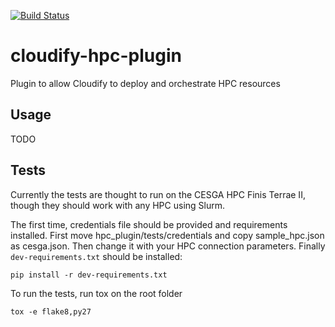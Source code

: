 [![Build Status](https://travis-ci.org/MSO4SC/cloudify-hpc-plugin.svg?branch=master)](https://travis-ci.org/MSO4SC/cloudify-hpc-plugin)

# cloudify-hpc-plugin
Plugin to allow Cloudify to deploy and orchestrate HPC resources

## Usage

TODO

## Tests

Currently the tests are thought to run on the CESGA HPC Finis Terrae II, though they should work with any HPC using Slurm.

The first time, credentials file should be provided and requirements installed.
First move hpc_plugin/tests/credentials and copy sample_hpc.json as cesga.json. Then change it with your HPC connection parameters.
Finally `dev-requirements.txt` should be installed:
```
pip install -r dev-requirements.txt
```

To run the tests, run tox on the root folder
```
tox -e flake8,py27
```


